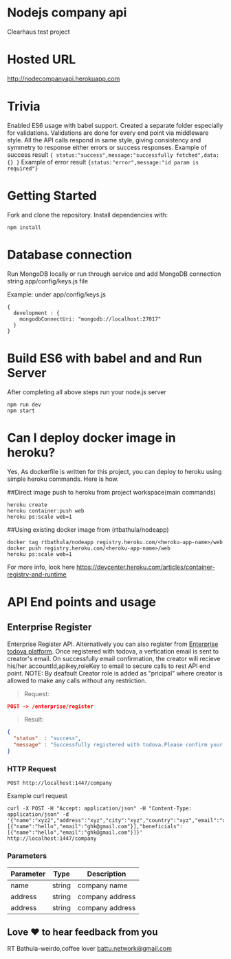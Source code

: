 # Nodejs company api
Clearhaus test project

# Hosted URL
http://nodecompanyapi.herokuapp.com

# Trivia
Enabled ES6 usage with babel support. Created a separate folder especially for validations. Validations are done for every end point via middleware style. All the API calls respond in same style, giving consistency and symmetry to response either errors or success responses. 
Example of success result ``{ status:"success",message:"successfully fetched",data: {} }``
Example of error result ``{status:"error",message:"id param is required"}``



# Getting Started

Fork and clone the repository. Install dependencies with:

``npm install``

# Database connection
Run MongoDB locally or run through service and add MongoDB connection string app/config/keys.js file

Example: under app/config/keys.js
```
{
  development : {
    mongodbConnectUri: "mongodb://localhost:27017"
  }
}
```

# Build ES6 with babel and and Run Server
After completing all above steps run your node.js server
```
npm run dev
npm start
```
# Can I deploy docker image in heroku?
Yes, As dockerfile is written for this project, you can deploy to heroku using simple heroku commands. Here is how.

##Direct image push to heroku from project workspace(main commands)
```
heroku create
heroku container:push web
heroku ps:scale web=1
```
##Using existing docker image from (rtbathula/nodeapp)
```
docker tag rtbathula/nodeapp registry.heroku.com/<heroku-app-name>/web
docker push registry.heroku.com/<heroku-app-name>/web
heroku ps:scale web=1
```
For more info, look here https://devcenter.heroku.com/articles/container-registry-and-runtime

# API End points and usage
## Enterprise Register
Enterprise Register API. Alternatively you can also register from 
[Enterprise todova platform](http://enterprise.todova.cl/register). Once registered with todova, a verfication email is 
sent to creator's email. On successfully email confirmation, the creator will recieve his/her accountId,apikey,roleKey 
to email to secure calls to rest API end point. NOTE: By deafault Creator role is added as "pricipal" where creator is 
allowed to make any calls without any restriction.

> Request:

```json
POST -> /enterprise/register 
```


> Result:

```json
{
  "status"  : "success",
  "message" : "Successfully registered with todova.Please confirm your email"  
}
```

### HTTP Request

`POST http://localhost:1447/company`

Example curl request

```
curl -X POST -H "Accept: application/json" -H "Content-Type: application/json" -d '{"name":"xyz2","address":"xyz","city":"xyz","country":"xyz","email":"xyz@gmail.com","phone":"123456789","directors":[{"name":"hello","email":"ghk@gmail.com"}],"beneficials":[{"name":"hello","email":"ghk@gmail.com"}]}' http://localhost:1447/company

```
### Parameters

Parameter                   | Type        | Description
--------------------------- | ----------- | -------------------------------
name              | string      | company name
address              | string      | company address
address              | string      | company address




## Love :heart: to hear feedback from you
RT Bathula-weirdo,coffee lover
battu.network@gmail.com

